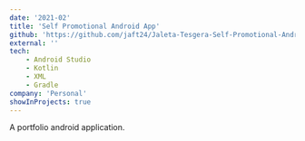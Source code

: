```yaml
---
date: '2021-02'
title: 'Self Promotional Android App'
github: 'https://github.com/jaft24/Jaleta-Tesgera-Self-Promotional-Android-App'
external: ''
tech:
    - Android Studio
    - Kotlin
    - XML
    - Gradle
company: 'Personal'
showInProjects: true
---
```


A portfolio android application.

